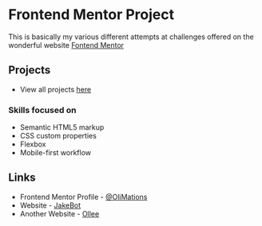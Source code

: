 # Frontend Mentor Project

This is basically my various different attempts at challenges offered on the wonderful website [Fontend Mentor](https://www.frontendmentor.io)

## Projects

- View all projects [here](https://frontendmentor.ollee.dev/)

### Skills focused on

- Semantic HTML5 markup
- CSS custom properties
- Flexbox
- Mobile-first workflow

## Links

- Frontend Mentor Profile - [@OliMations](https://www.frontendmentor.io/profile/OliMations)
- Website - [JakeBot](https://jakebot.co.uk)
- Another Website - [Ollee](https://frontendmentor.ollee.dev/)